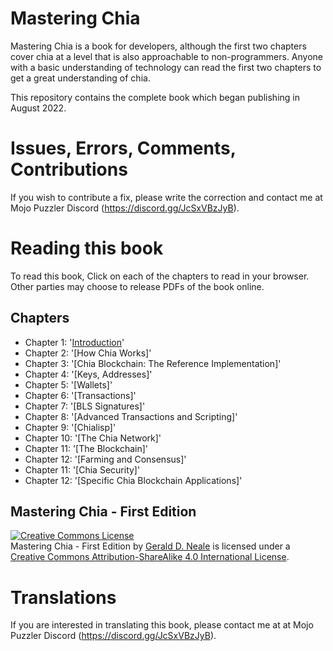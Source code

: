 # Mastering Chia

Mastering Chia is a book for developers, although the first two chapters cover chia at a level that is also approachable to non-programmers. Anyone with a basic understanding of technology can read the first two chapters to get a great understanding of chia.

This repository contains the complete book which began publishing in August 2022.

# Issues, Errors, Comments, Contributions

If you wish to contribute a fix, please write the correction and contact me at Mojo Puzzler Discord (https://discord.gg/JcSxVBzJyB).

# Reading this book

To read this book, Click on each of the chapters to read in your browser. Other parties may choose to release PDFs of the book online.

## Chapters

+ Chapter 1: '[Introduction](https://github.com/geraldneale/chiabook/blob/master/Ch01.asciidoc)'
+ Chapter 2: '[How Chia Works]'
+ Chapter 3: '[Chia Blockchain: The Reference Implementation]'
+ Chapter 4: '[Keys, Addresses]'
+ Chapter 5: '[Wallets]'
+ Chapter 6: '[Transactions]'
+ Chapter 7: '[BLS Signatures]'
+ Chapter 8: '[Advanced Transactions and Scripting]'
+ Chapter 9: '[Chialisp]'
+ Chapter 10: '[The Chia Network]'
+ Chapter 11: '[The Blockchain]'
+ Chapter 12: '[Farming and Consensus]'
+ Chapter 11: '[Chia Security]'
+ Chapter 12: '[Specific Chia Blockchain Applications]'

## Mastering Chia - First Edition

<a rel="license" href="http://creativecommons.org/licenses/by-sa/4.0/"><img alt="Creative Commons License" style="border-width:0" src="https://i.creativecommons.org/l/by-sa/4.0/88x31.png" /></a><br /><span xmlns:dct="http://purl.org/dc/terms/" href="http://purl.org/dc/dcmitype/Text" property="dct:title" rel="dct:type">Mastering Chia - First Edition</span> by <a xmlns:cc="http://creativecommons.org/ns#" href="https://antonopoulos.com/" property="cc:attributionName" rel="cc:attributionURL">Gerald D. Neale</a> is licensed under a <a rel="license" href="http://creativecommons.org/licenses/by-sa/4.0/">Creative Commons Attribution-ShareAlike 4.0 International License</a>.

# Translations

If you are interested in translating this book, please contact me at at Mojo Puzzler Discord (https://discord.gg/JcSxVBzJyB).

